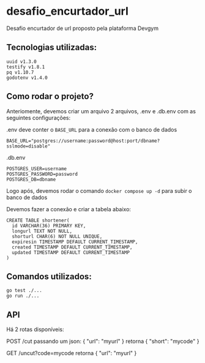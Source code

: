 # desafio_encurtador_url
Desafio encurtador de url proposto pela plataforma Devgym

## Tecnologias utilizadas:
```
uuid v1.3.0
testify v1.8.1
pq v1.10.7
godotenv v1.4.0
```

## Como rodar o projeto?
Anteriomente, devemos criar um arquivo 2 arquivos, .env e .db.env com as seguintes configurações:

.env deve conter o `BASE_URL` para a conexão com o banco de dados
```
BASE_URL="postgres://username:password@host:port/dbname?sslmode=disable"
```

.db.env
```
POSTGRES_USER=username
POSTGRES_PASSWORD=password
POSTGRES_DB=dbname
```
Logo após, devemos rodar o comando `docker compose up -d` para subir o banco de dados

Devemos fazer a conexão e criar a tabela abaixo:
```
CREATE TABLE shortener(
  id VARCHAR(36) PRIMARY KEY,
  longurl TEXT NOT NULL,
  shorturl CHAR(6) NOT NULL UNIQUE,
  expiresin TIMESTAMP DEFAULT CURRENT_TIMESTAMP,
  created TIMESTAMP DEFAULT CURRENT_TIMESTAMP,
  updated TIMESTAMP DEFAULT CURRENT_TIMESTAMP
)
```

## Comandos utilizados:
```
go test ./...
go run ./...
```

## API
Há 2 rotas disponíveis:

POST /cut passando um json: { "url": "myurl" } retorna { "short": "mycode" }

GET /uncut?code=mycode retorna { "url": "myurl" }
